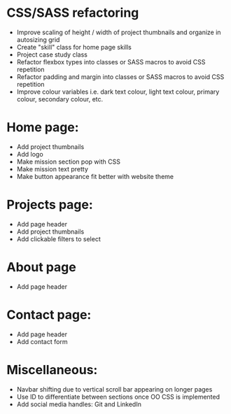 # CSS/SASS refactoring
- Improve scaling of height / width of project thumbnails and organize in autosizing grid
- Create "skill" class for home page skills 
- Project case study class
- Refactor flexbox types into classes or SASS macros to avoid CSS repetition
- Refactor padding and margin into classes or SASS macros to avoid CSS repetition
- Improve colour variables i.e. dark text colour, light text colour, primary colour, secondary colour, etc.

# Home page:
- Add project thumbnails
- Add logo
- Make mission section pop with CSS
- Make mission text pretty
- Make button appearance fit better with website theme

# Projects page:
- Add page header
- Add project thumbnails
- Add clickable filters to select 

# About page
- Add page header

# Contact page:
- Add page header
- Add contact form

# Miscellaneous: 
- Navbar shifting due to vertical scroll bar appearing on longer pages
- Use ID to differentiate between sections once OO CSS is
implemented
- Add social media handles: Git and LinkedIn